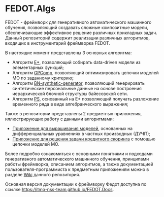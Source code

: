 # FEDOT.Algs
FEDOT - фреймворк для генеративного автоматического машинного обучения, позволяющий создавать сложные композитные модели, обеспечивающие эффективное решение различных прикладных задач.
Данный репозиторий содержит реализации различных алгоритмов, входящих в инструментарий фреймворка FEDOT.

В настоящие момент представлены 3 основных алгоритма:

- Алгоритм [E*](https://github.com/ITMO-NSS-team/FEDOT.Algs/wiki/E*-%D0%B0%D0%BB%D0%B3%D0%BE%D1%80%D0%B8%D1%82%D0%BC%D1%8B), позволяющий собирать data-driven модели из элементарных функций;
- Алгоритм [GPComp](https://github.com/ITMO-NSS-team/FEDOT.Algs/wiki/%D0%9E%D0%BF%D0%B8%D1%81%D0%B0%D0%BD%D0%B8%D0%B5-%D0%B0%D0%BB%D0%B3%D0%BE%D1%80%D0%B8%D1%82%D0%BC%D0%B0-%D0%B4%D0%BB%D1%8F-%D1%81%D0%BE%D0%B7%D0%B4%D0%B0%D0%BD%D0%B8%D1%8F-%D1%86%D0%B5%D0%BF%D0%BE%D1%87%D0%B5%D0%BA-%D0%BC%D0%BE%D0%B4%D0%B5%D0%BB%D0%B5%D0%B9-%D0%9C%D0%9E), позволяющий оптимизировать цепочки моделей МО по заданному критерию;  
- Алгоритм [BN-synthetic-generator](https://github.com/ITMO-NSS-team/bayesian-synthetic-generator/wiki), позволяющий генерировать синтетические персональные данные на основе построения иерархической блочной структуры байесовской сети.
- Алгоритм [PS](https://github.com/ITMO-NSS-team/FEDOT.Algs/wiki/Patterns:descr), основанный на E* позволяющий получать разложение временного ряда в виде алгебраического выражения;

Также в репозитории представлены 2 предметных приложения, иллюстрирующих работу с данными алгоритмами:
- [Приложение для выращивания моделей](https://github.com/ITMO-NSS-team/FEDOT.Algs/blob/master/estar/examples/ESTAR_synth_wave.ipynb), основанных на дифференциальных уравнениях в частных производных (ДУЧП);
- [Приложение для решения задачи кредитного скоринга](https://github.com/ITMO-NSS-team/FEDOT.Algs/wiki/%D0%9F%D1%80%D0%B8%D0%BA%D0%BB%D0%B0%D0%B4%D0%BD%D0%BE%D0%B9-%D0%BF%D1%80%D0%B8%D0%BC%D0%B5%D1%80-(%D0%BA%D1%80%D0%B5%D0%B4%D0%B8%D1%82%D0%BD%D1%8B%D0%B9-%D1%81%D0%BA%D0%BE%D1%80%D0%B8%D0%BD%D0%B3)) с помощью цепочки моделей МО.

Более подробно ознакомиться с основными понятиями и подходами генеративного автоматического машинного обучения, принципами работы фреймворка, описанием алгоритмов, а также документацией пользователя-программиста к предметным приложениям можно в разделе [Wiki](https://github.com/ITMO-NSS-team/FEDOT.Algs/wiki) данного репозитория.

Основная версия документации к фреймворку Федот доступна по ссылке https://itmo-nss-team.github.io/FEDOT.Docs.
